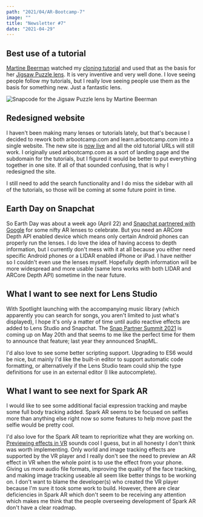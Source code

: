 ```yaml
---
path: "2021/04/AR-Bootcamp-7"
image: ""
title: "Newsletter #7"
date: "2021-04-29"
---
```


## Best use of a tutorial

[Martine Beerman](https://www.snapchat.com/add/martinebeerman) watched my [cloning tutorial](https://arbootcamp.com/snapchat-advanced/clone) and used that as the basis for her [Jigsaw Puzzle lens](https://lens.snapchat.com/fa812f14f4734e7bac0a956e7744e40e). It is very inventive and very well done. I love seeing people follow my tutorials, but I really love seeing people use them as the basis for something new. Just a fantastic lens.

![Snapcode for the Jigsaw Puzzle lens by Martine Beerman](/images/newsletter/2021/04/jigsaw-puzzle-snapcode.png)

## Redesigned website

I haven't been making many lenses or tutorials lately, but that's because I decided to rework both arbootcamp.com and learn.arbootcamp.com into a single website. The new site is [now live](https://arbootcamp.com) and all the old tutorial URLs will still work. I originally used arbootcamp.com as a sort of landing page and the subdomain for the tutorials, but I figured it would be better to put everything together in one site. If all of that sounded confusing, that is why I redesigned the site.

I still need to add the search functionality and I do miss the sidebar with all of the tutorials, so those will be coming at some future point in time.

## Earth Day on Snapchat

So Earth Day was about a week ago (April 22) and [Snapchat partnered with Google](https://twitter.com/Snapchat/status/1385025993430028290?s=20) for some nifty AR lenses to celebrate. But you need an ARCore Depth API enabled device which means only certain Android phones can properly run the lenses. I do love the idea of having access to depth information, but I currently don't mess with it at all because you either need specific Android phones or a LIDAR enabled iPhone or iPad. I have neither so I couldn't even use the lenses myself. Hopefully depth information will be more widespread and more usable (same lens works with both LIDAR and ARCore Depth API) sometime in the near future.

## What I want to see next for Lens Studio

With Spotlight launching with the accompanying music library (which apparently you can search for songs, you aren't limited to just what's displayed), I hope it's only a matter of time until audio reactive effects are added to Lens Studio and Snapchat. The [Snap Partner Summit 2021](https://snappartnersummit.com/) is coming up on May 20th and that seems to me like the perfect time for them to announce that feature; last year they announced SnapML.

I'd also love to see some better scripting support. Upgrading to ES6 would be nice, but mainly I'd like the built-in editor to support automatic code formatting, or alternatively if the Lens Studio team could ship the type definitions for use in an external editor (I like autocomplete).

## What I want to see next for Spark AR

I would like to see some additional facial expression tracking and maybe some full body tracking added. Spark AR seems to be focused on selfies more than anything else right now so some features to help move past the selfie would be pretty cool.

I'd also love for the Spark AR team to reprioritize what they are working on. [Previewing effects in VR](https://sparkar.facebook.com/ar-studio/learn/articles/mirroring/mirroring-effects-to-vr-player) sounds cool I guess, but in all honesty I don't think was worth implementing. Only world and image tracking effects are supported by the VR player and I really don't see the need to preview an AR effect in VR when the whole point is to use the effect from your phone. Giving us more audio file formats, improving the quality of the face tracking, and making image tracking useable all seem like better things to be working on. I don't want to blame the developer(s) who created the VR player because I'm sure it took some work to build. However, there are clear deficiencies in Spark AR which don't seem to be receiving any attention which makes me think that the people overseeing development of Spark AR don't have a clear roadmap.
